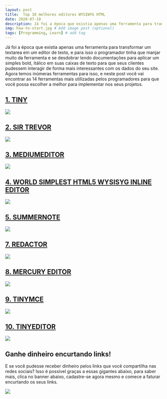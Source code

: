 ```yaml
---
layout: post
title:  Top 10 melhores editores WYSIWYG HTML
date: 2020-07-10
description: Já foi a época que existia apenas uma ferramenta para transformar um textarea em um editor de texto, e para isso o programador tinha que manjar muito da ferramenta e se desdobrar lendo documentações para aplicar um simples bold, itálico em suas caixas de texto para que seus clientes pudessem interagir de forma mais interessantes com os dados do seu site. Agora temos inúmeras ferramentas para isso, e neste post você vai encontrar as 14 ferramentas mais utilizadas pelos programadores para que você possa escolher a melhor para implementar nos seus projetos.
img: how-to-start.jpg # Add image post (optional)
tags: [Programming, Learn] # add tag
---
```

Já foi a época que existia apenas uma ferramenta para transformar um textarea em um editor de texto, e para isso o programador tinha que manjar muito da ferramenta e se desdobrar lendo documentações para aplicar um simples bold, itálico em suas caixas de texto para que seus clientes pudessem interagir de forma mais interessantes com os dados do seu site. Agora temos inúmeras ferramentas para isso, e neste post você vai encontrar as 14 ferramentas mais utilizadas pelos programadores para que você possa escolher a melhor para implementar nos seus projetos.

## [1. TINY](http://mindmup.github.io/bootstrap-wysiwyg/)

![](https://i0.wp.com/www.upmasters.com/wp-content/uploads/2014/09/001-TINY-bootstrap.jpg?w=690&ssl=1)

## [2. SIR TREVOR](http://madebymany.github.io/sir-trevor-js/)

![](https://i1.wp.com/www.upmasters.com/wp-content/uploads/2014/09/002-SIR-TREVOR.jpg?w=690&ssl=1)

## [3. MEDIUMEDITOR](https://github.com/yabwe/medium-editor)

![](https://i1.wp.com/www.upmasters.com/wp-content/uploads/2014/09/003-MEDIUMEDITOR.jpg?w=690&ssl=1)

## [4. WORLD SIMPLEST HTML5 WYSISYG INLINE EDITOR](https://codepen.io/barney-parker/pen/idjCG)

![](https://i2.wp.com/www.upmasters.com/wp-content/uploads/2014/09/004-WORLD-SIMPLEST-HTML5-WYSISYG-INLINE-EDITOR.jpg?w=690&ssl=1)

## [5. SUMMERNOTE](https://hackerwins.github.io/summernote/)

![](http://textangular.com/)

## [7. REDACTOR](https://imperavi.com/redactor/)

![](https://i1.wp.com/www.upmasters.com/wp-content/uploads/2014/09/007-REDACTOR.jpg?w=690&ssl=1)

## [8. MERCURY EDITOR](http://jejacks0n.github.io/mercury/)

![](https://i0.wp.com/www.upmasters.com/wp-content/uploads/2014/09/008-MERCURY-EDITOR.jpg?w=690&ssl=1)

## [9. TINYMCE](https://www.tiny.cloud/)

![](https://i1.wp.com/www.upmasters.com/wp-content/uploads/2014/09/009-TINYMCE.jpg?w=690&ssl=1)

## [10. TINYEDITOR](http://www.scriptiny.com/2010/02/javascript-wysiwyg-editor/)

![](https://i1.wp.com/www.upmasters.com/wp-content/uploads/2014/09/010-TINYEDITOR.jpg?w=690&ssl=1)

## Ganhe dinheiro encurtando links!

E se você pudesse receber dinheiro pelos links que você compartilha nas redes sociais? Isso é possível graças a essas gigantes abaixo, para saber mais, clica no banner abaixo, cadastre-se agora mesmo e comece a faturar encurtando os seus links.

[![](https://d33wubrfki0l68.cloudfront.net/2cdca305fd6b178639f6c91f896e465fdd494615/51033/assets/images/banners/adfly.gif)](https://join-adf.ly/23571397)